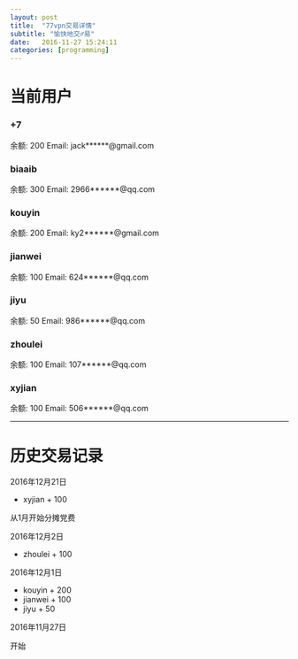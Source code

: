 ```yaml
---
layout: post
title:  "77vpn交易详情"
subtitle: "愉快地交♂易"
date:   2016-11-27 15:24:11
categories: [programming]
---
```


# 当前用户

### +7
余额: 200
Email: jack******@gmail.com

### biaaib
余额: 300
Email: 2966******@qq.com


### kouyin
余额: 200
Email: ky2******@gmail.com

### jianwei
余额: 100
Email: 624******@qq.com

### jiyu
余额: 50
Email: 986******@qq.com

### zhoulei
余额: 100
Email: 107******@qq.com

### xyjian
余额: 100
Email: 506******@qq.com

-------

# 历史交易记录

2016年12月21日

* xyjian + 100

从1月开始分摊党费

2016年12月2日

* zhoulei + 100

2016年12月1日

* kouyin + 200
* jianwei + 100
* jiyu + 50


2016年11月27日

开始
